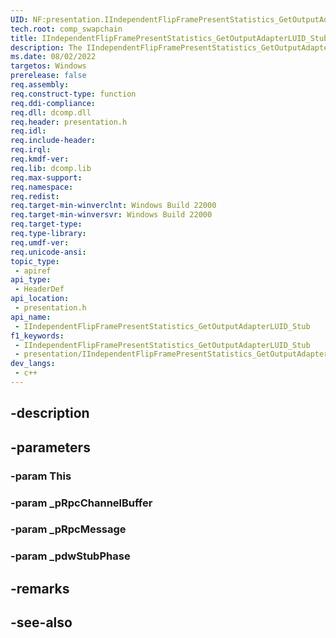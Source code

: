 ```yaml
---
UID: NF:presentation.IIndependentFlipFramePresentStatistics_GetOutputAdapterLUID_Stub
tech.root: comp_swapchain
title: IIndependentFlipFramePresentStatistics_GetOutputAdapterLUID_Stub
description: The IIndependentFlipFramePresentStatistics_GetOutputAdapterLUID_Stub function refers to the display adapter where the independent-flip present occurred.
ms.date: 08/02/2022
targetos: Windows
prerelease: false
req.assembly: 
req.construct-type: function
req.ddi-compliance: 
req.dll: dcomp.dll
req.header: presentation.h
req.idl: 
req.include-header: 
req.irql: 
req.kmdf-ver: 
req.lib: dcomp.lib
req.max-support: 
req.namespace: 
req.redist: 
req.target-min-winverclnt: Windows Build 22000
req.target-min-winversvr: Windows Build 22000
req.target-type: 
req.type-library: 
req.umdf-ver: 
req.unicode-ansi: 
topic_type:
 - apiref
api_type:
 - HeaderDef
api_location:
 - presentation.h
api_name:
 - IIndependentFlipFramePresentStatistics_GetOutputAdapterLUID_Stub
f1_keywords:
 - IIndependentFlipFramePresentStatistics_GetOutputAdapterLUID_Stub
 - presentation/IIndependentFlipFramePresentStatistics_GetOutputAdapterLUID_Stub
dev_langs:
 - c++
---
```


## -description

## -parameters

### -param This

### -param _pRpcChannelBuffer

### -param _pRpcMessage

### -param _pdwStubPhase

## -remarks

## -see-also


